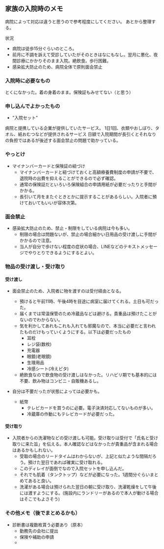 ## 家族の入院時のメモ

病院によって対応は違うと思うので参考程度にしてください。
あとから整理する。

状況

- 病院は徒歩15分ぐらいのところ。
- 前月に不調を訴えて受診していたがそのときはなにもなし。翌月に悪化、夜間診療にかかりそのまま入院。絶飲食。歩行困難。
- 感染拡大防止のため、病院全体で原則面会禁止

### 入院時に必要なもの

とくになかった。着の身着のまま。保険証もみせてない（と思う）

### 申し込んでよかったもの

- "入院セット"

病院と提携している企業が提供していたサービス。
1日1回、衣類やおしぼり、タオル、紙おむつなどが提供されるサービス
日額で入院期間が長引くとそれなりの負担ではあるが後述する面会禁止の問題で助かっている。

### やっとけ

- マイナンバーカードと保険証の紐づけ
  - マイナンバーカードと紐づけておくと高額療養費制度の申請が不要で、退院時の出費を抑えることができるので必ず確認。
  - 通常の保険証だといろいろ保険組合の申請用紙が必要だったりと手間がかかる。
  - 長引いて月をまたぐときとかに提示することがあるらしい。入院者に預けておいてもいいが容体次第。

### 面会禁止

- 感染拡大防止のため、禁止・制限をしている病院は今も多い。 
  - 制限の場合は問題ないが、禁止の場合細かい日用品の受け渡しに手間がかかるので注意。
  - 当人が自分で歩けない程度の症状の場合、LINEなどのテキストメッセージでやりとりできるようにするとよい。

### 物品の受け渡し・受け取り

#### 受け渡し
- 面会禁止のため、入院者に物を渡すのは受付経由となる。
  - 預けると午前11時、午後4時を目途に病室に届けてくれる。土日も可だった。
  - 届くまでは常温保管のため冷蔵品などは避ける。貴重品は預けたことがないのでわからない。
  - 気を利かしてあれもこれも入れても邪魔なので、本当に必要だと言われたものだけもっていくようにする。以下は必要だったもの
     - 耳栓
     - レジ袋(数枚)
     - 充電器
     - 眼鏡(老眼鏡)
     - 生理用品
     - 冷感シート(冷えピタ)
  - 絶飲食なので飲食物の受け渡しはなかった。リハビリ期でも基本的には不要、飲み物はコンビニ・自販機あるし。

- 自分は不要だったが状態によっては必要かも。
  - 紙幣
    - テレビカードを買うのに必要。電子決済対応してないものが多い。
    - 冷蔵庫の作動にもテレビカードが必要だった。


#### 受け取り

- 入院者からの洗濯物などの受け渡しも可能。受け取りは受付で「氏名と受け取りに来た旨」を伝える。本人確認などはなかったが貴重品が含まれる場合はあるかもしれない。
  - 受取の場合のリードタイムはわからないが、上記と似たような間隔だろう。預けた翌日であれば確実に受け取れる。
  - このディレイが面倒でなので入院セットを申し込んだ。
  - それでも肌着（タンクトップ）などが必要になった。1週間分ぐらいまとめてあると良い。
  - 洗濯がある場合は預けられた翌日の朝に受け取り、洗濯乾燥をして午後には渡すようにする。(施設内にランドリーがあるので本人が動ける場合はそこでもよさそう)

### その他メモ（後でまとめるかも）

- 診断書は複数枚貰う必要あり（原本）
  - 勤務先の会社に提出
  - 保険や補助の申請
  - 

